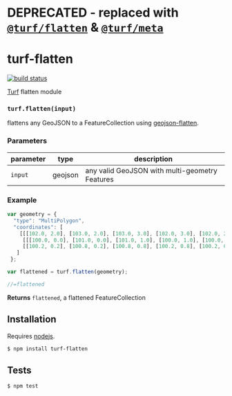 # DEPRECATED - replaced with [`@turf/flatten`](https://github.com/Turfjs/turf/tree/master/packages/turf-flatten) & [`@turf/meta`](https://github.com/Turfjs/turf/tree/master/packages/turf-meta)
# turf-flatten

[![build status](https://secure.travis-ci.org/Turfjs/turf-flatten.png)](http://travis-ci.org/Turfjs/turf-flatten)

[Turf](http://turfjs.org/) flatten module


### `turf.flatten(input)`

flattens any GeoJSON to a FeatureCollection using [geojson-flatten](https://github.com/mapbox/geojson-flatten).


### Parameters

| parameter | type    | description                                    |
| --------- | ------- | ---------------------------------------------- |
| `input`   | geojson | any valid GeoJSON with multi-geometry Features |


### Example

```js
var geometry = { 
  "type": "MultiPolygon",
  "coordinates": [
    [[[102.0, 2.0], [103.0, 2.0], [103.0, 3.0], [102.0, 3.0], [102.0, 2.0]]],
     [[[100.0, 0.0], [101.0, 0.0], [101.0, 1.0], [100.0, 1.0], [100.0, 0.0]],
     [[100.2, 0.2], [100.8, 0.2], [100.8, 0.8], [100.2, 0.8], [100.2, 0.2]]]
   ]
 };

var flattened = turf.flatten(geometry);

//=flattened
```


**Returns** `flattened`, a flattened FeatureCollection

## Installation

Requires [nodejs](http://nodejs.org/).

```sh
$ npm install turf-flatten
```

## Tests

```sh
$ npm test
```



